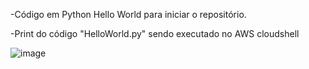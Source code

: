 -Código em Python Hello World para iniciar o repositório.


-Print do código "HelloWorld.py" sendo executado no AWS cloudshell


![image](https://github.com/Julian-CT/Computa-oParalelaLab/assets/144359181/5b6e57b6-8f23-4751-8eaa-64aa6d289bb3)
